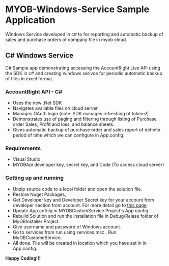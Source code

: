 # MYOB-Windows-Service Sample Application

Windows Service developed in c# to for reporting and automatic backup of sales and purchase orders of company file in myob cloud.


## C# Windows Service
C# Sample app demonstrating accessing the AccountRight Live API using the SDK in c# and creating windows serivce for periodic automatic backup of files in excel format.

### AccountRight API - C#
*	Uses the new .Net SDK  
*	Navigates available files on cloud server 
*	Manages OAuth login (note: SDK manages refreshing of tokens!) 
*	Demonstrates use of paging and filtering through listing of Purchase order Sales, Profit and loss, and balance sheets.
*	Gives automatic backup of purchase order and sales report of definite period of time which we can configure in App.config.

### Requirements
*	Visual Studio 
*	MYOBApi developer key, secret key, and Code (To access cloud server)

### Getting up and running
* Unzip source code to a local folder and open the solution file. 
* Restore Nuget Packages,
* Get Developer key and Developer Secret key for your account from developer section from account. For more detail go to 
[this page](http://developer.myob.com/api/accountright/api-overview/getting-started/)
* Update App.cofnig in MYOBCustomService Project's App config.
* Rebuild Solution and run the installation file in Debug/Relase folder of MyOBInstaller Project. 
* Give username and password of Windows account. 
* Go to services from run using services.msc . Run MyOBCustomeService. 
* All done. File will be created in location which you have set in in App.config.

**Happy Coding!!!**
